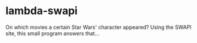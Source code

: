 # lambda-swapi
On which movies a certain Star Wars' character appeared? Using the SWAPI site, this small program answers that...
